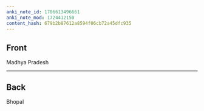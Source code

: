 ```yaml
---
anki_note_id: 1706613496661
anki_note_mod: 1724412150
content_hash: 679b2b87612a8594f06cb72a45dfc935
---
```


## Front

Madhya Pradesh

<hr/>

## Back

Bhopal